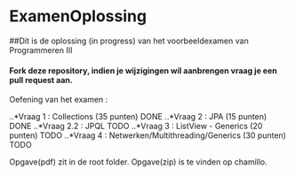 # ExamenOplossing

##Dit is de oplossing (in progress) van het voorbeeldexamen van Programmeren III

#### Fork deze repository, indien je wijzigingen wil aanbrengen vraag je een pull request aan.

Oefening van het examen : 

..*Vraag 1 : Collections (35 punten) DONE
..*Vraag 2 : JPA (15 punten) DONE
..*Vraag 2.2 : JPQL TODO
..*Vraag 3 : ListView - Generics (20 punten) TODO
..*Vraag 4 : Netwerken/Multithreading/Generics (30 punten) TODO

Opgave(pdf) zit in de root folder.
Opgave(zip) is te vinden op chamillo.
